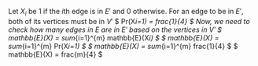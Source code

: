 Let $X_i$ be 1 if the $i$th edge is in $E'$ and 0 otherwise.
For an edge to be in $E'$, both of its vertices must be in $V'$
$ Pr(X*i=1) = frac{1}{4} $
Now, we need to check how many edges in $E$ are in $E'$ based on the vertices in $V'$
$ mathbb{E}(X) = sum*{i=1}^{m} mathbb{E}(X*i) $
$ mathbb{E}(X) = sum*{i=1}^{m} Pr(X*i=1) $
$ mathbb{E}(X) = sum*{i=1}^{m} frac{1}{4} $
$ mathbb{E}(X) = frac{m}{4} $
